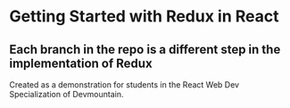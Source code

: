 # Getting Started with Redux in React


## Each branch in the repo is a different step in the implementation of Redux

Created as a demonstration for students in the React Web Dev Specialization of Devmountain.
